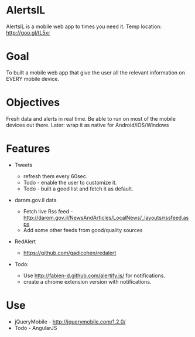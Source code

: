 AlertsIL
========

AlertsIL is a mobile web app to times you need it.
Temp location: http://goo.gl/tL5xr

Goal
====
To built a mobile web app that give the user all the relevant information on EVERY mobile device.

Objectives
==========
Fresh data and alerts in real time.
Be able to run on most of the mobile devices out there.
Later: wrap it as native for Android/iOS/Windows

Features
========
* Tweets
  * refresh them every 60sec.
  * Todo - enable the user to customize it.
  * Todo - built a good list and fetch it as default.

* darom.gov.il data
  * Fetch live Rss feed - http://darom.gov.il/NewsAndArticles/LocalNews/_layouts/rssfeed.aspx
  * Add some other feeds from good/quality sources

* RedAlert
  * https://github.com/gadicohen/redalert

* Todo:
  * Use http://fabien-d.github.com/alertify.js/ for notifications.
  * create a chrome extension version with notifications.

Use
===
* jQueryMobile - http://jquerymobile.com/1.2.0/
* Todo - AngularJS


